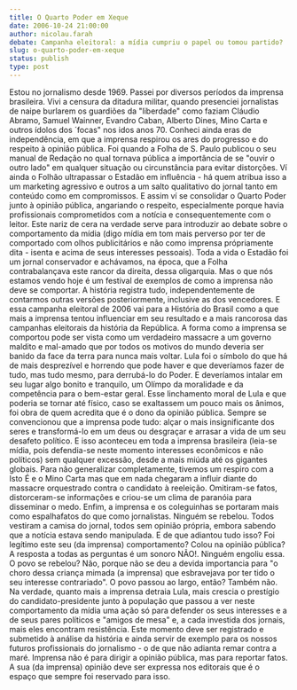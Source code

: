 ```yaml
---
title: O Quarto Poder em Xeque
date: 2006-10-24 21:00:00
author: nicolau.farah
debate: Campanha eleitoral: a mídia cumpriu o papel ou tomou partido?
slug: o-quarto-poder-em-xeque
status: publish 
type: post
---
```


Estou no jornalismo desde 1969. Passei por diversos períodos da imprensa brasileira. Vivi a censura da ditadura militar, quando presenciei jornalistas de naipe burlarem os guardiões da "liberdade" como faziam Cláudio Abramo, Samuel Wainner, Evandro Caban, Alberto Dines, Mino Carta e outros ídolos dos ´focas" nos idos anos 70. Conheci ainda eras de independência, em que a imprensa respirou os ares do progresso e do respeito à opinião pública. Foi quando a Folha de S. Paulo publicou o seu manual de Redação no qual tornava pública a importância de se "ouvir o outro lado" em qualquer situação ou circunstância para evitar distorções. Ví ainda o Folhão ultrapassar o Estadão em influência - há quem atribua isso a um marketing agressivo e outros a um salto qualitativo do jornal tanto em conteúdo como em compromissos. E assim ví se consolidar o Quarto Poder junto à opinião pública, angariando o respeito, especialmente porque havia profissionais comprometidos com a notícia e consequentemente com o leitor. Este nariz de cera na verdade serve para introduzir ao debate sobre o comportamento da mídia (digo mídia em tom mais perverso por ter de comportado com olhos publicitários e não como imprensa própriamente dita - isenta e acima de seus interesses pessoais). Toda a vida o Estadão foi um jornal conservador e achávamos, na época, que a Folha contrabalançava este rancor da direita, dessa oligarquia. Mas o que nós estamos vendo hoje é um festival de exemplos de como a imprensa não deve se comportar. A história registra tudo, independentemente de contarmos outras versões posteriormente, inclusive as dos vencedores. E essa campanha eleitoral de 2006 vai para a História do Brasil como a que mais a imprensa tentou influenciar em seu resultado e a mais rancorosa das campanhas eleitorais da história da República. A forma como a imprensa se comportou pode ser vista como um verdadeiro massacre a um governo maldito e mal-amado que por todos os motivos do mundo deveria ser banido da face da terra para nunca mais voltar. Lula foi o símbolo do que há de mais desprezível e horrendo que pode haver e que deveríamos fazer de tudo, mas tudo mesmo, para derrubá-lo do Poder. E deveríamos intalar em seu lugar algo bonito e tranquilo, um Olímpo da moralidade e da competência para o bem-estar geral. Esse linchamento moral de Lula e que poderia se tornar até físico, caso se exaltassem um pouco mais os ânimos, foi obra de quem acredita que é o dono da opinião pública. Sempre se convencionou que a imprensa pode tudo: alçar o mais insignificante dos seres e transformá-lo em um deus ou desgraçar e arrasar a vida de um seu desafeto político. E isso aconteceu em toda a imprensa brasileira (leia-se mídia, pois defendia-se neste momento interesses econômicos e não políticos) sem qualquer excessão, desde a mais miúda até os gigantes globais. Para não generalizar completamente, tivemos um respiro com a Isto É e o Mino Carta mas que em nada chegaram a influir diante do massacre orquestrado contra o candidato à reeleição. Omitiram-se fatos, distorceram-se informações e criou-se um clima de paranóia para disseminar o medo. Enfim, a imprensa e os coleguinhas se portaram mais como espalhafatos do que como jornalistas. Ninguém se rebelou. Todos vestiram a camisa do jornal, todos sem opinião própria, embora sabendo que a notícia estava sendo manipulada. E de que adiantou tudo isso? Foi legítimo este seu (da imprensa) comportamento? Colou na opinião pública? A resposta a todas as perguntas é um sonoro NÃO!. Ninguém engoliu essa. O povo se rebelou? Não, porque não se deu a devida importancia para "o choro dessa criança mimada (a imprensa) que esbravejava por ter tido o seu interesse contrariado". O povo passou ao largo, então? Também não. Na verdade, quanto mais a imprensa detraia Lula, mais crescia o prestígio do candidato-presidente junto à população que passou a ver neste comportamento da mídia uma ação só para defender os seus interesses e a de seus pares políticos e "amigos de mesa" e, a cada investida dos jornais, mais eles encontram resistência. Este momento deve ser registrado e submetido à análise da história e ainda servir de exemplo para os nossos futuros profissionais do jornalismo - o de que não adianta remar contra a maré. Imprensa não é para dirigir a opinião pública, mas para reportar fatos. A sua (da imprensa) opinião deve ser expressa nos editorais que é o espaço que sempre foi reservado para isso.
